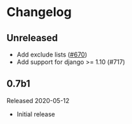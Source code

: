 # Changelog

## Unreleased

- Add exclude lists
  ([#670](https://github.com/open-telemetry/opentelemetry-python/pull/670))
- Add support for django >= 1.10 (#717) 

## 0.7b1

Released 2020-05-12

- Initial release
